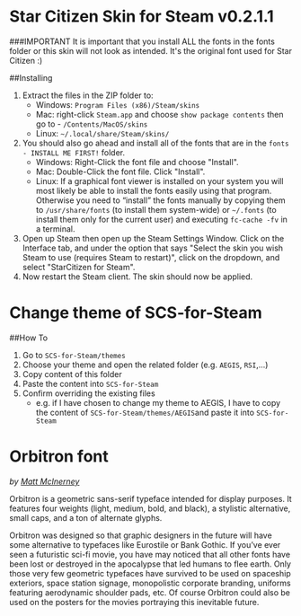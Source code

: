 Star Citizen Skin for Steam v0.2.1.1
============================

###IMPORTANT
It is important that you install ALL the fonts in the fonts folder or this skin will not look as intended. It's the original font used for Star Citizen :)

##Installing

1. Extract the files in the ZIP folder to:
	- Windows: `Program Files (x86)/Steam/skins`
	- Mac: right-click `Steam.app` and choose `show package contents` then go to - `/Contents/MacOS/skins`
	- Linux: `~/.local/share/Steam/skins/`
2. You should also go ahead and install all of the fonts that are in the `fonts - INSTALL ME FIRST!` folder.
	- Windows: Right-Click the font file and choose "Install".
	- Mac: Double-Click the font file. Click "Install".
	- Linux: If a graphical font viewer is installed on your system you will most likely be able to install the fonts easily using that program. Otherwise you need to “install” the fonts manually by copying them to `/usr/share/fonts` (to install them system-wide) or `~/.fonts` (to install them only for the current user) and executing `fc-cache -fv` in a terminal.
3. Open up Steam then open up the Steam Settings Window. Click on the Interface tab, and under the option that says "Select the skin you wish Steam to use (requires Steam to restart)", click on the dropdown, and select "StarCitizen for Steam".
4. Now restart the Steam client. The skin should now be applied.

Change theme of SCS-for-Steam
=============================

##How To

1. Go to `SCS-for-Steam/themes`
2. Choose your theme and open the related folder (e.g. `AEGIS`, `RSI`,...)
3. Copy content of this folder
4. Paste the content into `SCS-for-Steam`
5. Confirm overriding the existing files
      - e.g. if I have chosen to change my theme to AEGIS, I have to copy the content of `SCS-for-Steam/themes/AEGIS`and paste it into `SCS-for-Steam`

Orbitron font
=============
_by [Matt McInerney](http://pixelspread.com)_

Orbitron is a geometric sans-serif typeface intended for display purposes. It features four weights (light, medium, bold, and black), a stylistic alternative, small caps, and a ton of alternate glyphs. 

Orbitron was designed so that graphic designers in the future will have some alternative to typefaces like Eurostile or Bank Gothic. If you’ve ever seen a futuristic sci-fi movie, you have may noticed that all other fonts have been lost or destroyed in the apocalypse that led humans to flee earth. Only those very few geometric typefaces have survived to be used on spaceship exteriors, space station signage, monopolistic corporate branding, uniforms featuring aerodynamic shoulder pads, etc. Of course Orbitron could also be used on the posters for the movies portraying this inevitable future.
